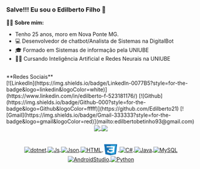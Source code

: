 ### Salve!!! Eu sou o Edilberto Filho 👋

🙋‍♂️ **Sobre mim:**
- Tenho 25 anos, moro em Nova Ponte MG.
- 💻 Desenvolvedor de chatbot/Analista de Sistemas na DigitalBot
- 🎓 Formado em Sistemas de informação pela UNIUBE
- 👨‍💻 Cursando Inteligência Artificial e Redes Neurais na UNIUBE
</br>
**Redes Sociais**
</br>
[![LinkedIn](https://img.shields.io/badge/LinkedIn-0077B5?style=for-the-badge&logo=linkedin&logoColor=white)](https://www.linkedin.com/in/edilberto-f-523181176/)
[![Github](https://img.shields.io/badge/Github-000?style=for-the-badge&logo=Github&logoColor=fffff)](https://github.com/Edilberto21)
[![Gmail](https://img.shields.io/badge/Gmail-333333?style=for-the-badge&logo=gmail&logoColor=red)](mailto:edilbertobetinho93@gmail.com)

<div align="center">
  <a href="https://github.com/Edilberto21">
  <img align="center" height="180em" src="https://github-readme-stats-git-masterrstaa-rickstaa.vercel.app/api/top-langs/?username=Edilberto21&bg_color=000&border_color=30A3DC&title_color=E94D5F&text_color=FFF"/>
  <img align="center" height="180em" src="https://github-readme-stats.vercel.app/api?username=Edilberto21&theme=transparent&bg_color=000&border_color=30A3DC&show_icons=true&icon_color=30A3DC&title_color=E94D5F&text_color=FFF"/>
</div>
</br>
<div align="center" style="display: inline_block"><br>
    <img align="center" alt="dotnet" height="30" width="40" src="https://upload.wikimedia.org/wikipedia/commons/thumb/e/ee/.NET_Core_Logo.svg/1200px-.NET_Core_Logo.svg.png" />
    <img align="center" alt="Js" height="30" width="40" src="https://cdn.jsdelivr.net/gh/devicons/devicon/icons/javascript/javascript-original.svg">
    <img align="center" alt="Json" height="30" width="40" src="https://w7.pngwing.com/pngs/456/654/png-transparent-json-filetype-icon-thumbnail.png">
    <img align="center" alt="HTML" height="30" width="40" src="https://cdn.jsdelivr.net/gh/devicons/devicon/icons/html5/html5-original.svg">
    <img align="center" alt="CSS" height="30" width="40" src="https://raw.githubusercontent.com/devicons/devicon/master/icons/css3/css3-original.svg">
    <img align="center" alt="C#"  height="30" width="40" src="https://cdn.jsdelivr.net/gh/devicons/devicon/icons/csharp/csharp-original.svg">
    <img align="center" alt="Java"  height="30" width="40" src="https://cdn.jsdelivr.net/gh/devicons/devicon/icons/java/java-original.svg">
    <img align="center" alt="MySQL"  height="30" width="40" src="https://cdn.jsdelivr.net/gh/devicons/devicon/icons/mysql/mysql-original-wordmark.svg">
    <img align="center" alt="AndroidStudio"  height="30" width="40" src="https://cdn.jsdelivr.net/gh/devicons/devicon/icons/androidstudio/androidstudio-original.svg">
    <img align="center" alt="Python"  height="30" width="40" src="https://img.icons8.com/?size=48&id=13441&format=png">
</div>
